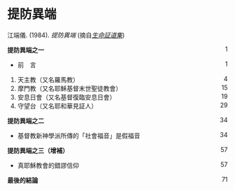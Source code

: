 # 提防異端
江端儀. (1984). *提防異端* (摘自[*生命証道集*](生命証道集.md))

**提防異端之一**  <span style="float: right;">1</span>

* 前　言 <span style="float: right;">1</span>
<ol start="1">
<li>天主教（又名羅馬教） <span style="float: right;">4</span></li>
<li>摩門教（又名耶穌基督末世聖徒教會） <span style="float: right;">15</span></li>
<li>安息日會（又名基督復臨安息日會） <span style="float: right;">19</span></li>
<li>守望台（又名耶和華見証人） <span style="float: right;">29</span></li>
</ol>

**提防異端之二** <span style="float: right;">34</span>

* 基督教新神學派所傳的「社會福音」是假福音 <span style="float: right;">34</span>

**提防異端之三（增補）** <span style="float: right;">57</span>

* 真耶穌教會的錯謬信仰 <span style="float: right;">57</span>

**最後的結論** <span style="float: right;">71</span>
